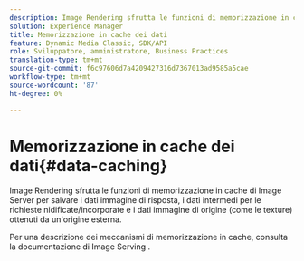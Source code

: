 ```yaml
---
description: Image Rendering sfrutta le funzioni di memorizzazione in cache di Image Server per salvare i dati immagine di risposta, i dati intermedi per le richieste nidificate/incorporate e i dati immagine di origine (come le texture) ottenuti da un'origine esterna.
solution: Experience Manager
title: Memorizzazione in cache dei dati
feature: Dynamic Media Classic, SDK/API
role: Sviluppatore, amministratore, Business Practices
translation-type: tm+mt
source-git-commit: f6c97606d7a4209427316d7367013ad9585a5cae
workflow-type: tm+mt
source-wordcount: '87'
ht-degree: 0%

---
```



# Memorizzazione in cache dei dati{#data-caching}

Image Rendering sfrutta le funzioni di memorizzazione in cache di Image Server per salvare i dati immagine di risposta, i dati intermedi per le richieste nidificate/incorporate e i dati immagine di origine (come le texture) ottenuti da un&#39;origine esterna.

Per una descrizione dei meccanismi di memorizzazione in cache, consulta la documentazione di Image Serving .
